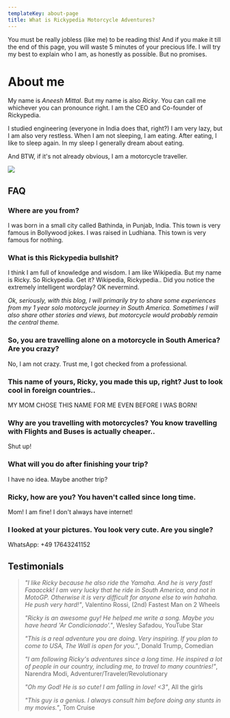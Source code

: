 ```yaml
---
templateKey: about-page
title: What is Rickypedia Motorcycle Adventures?
---
```

You must be really jobless (like me) to be reading this!
And if you make it till the end of this page, you will waste 5 minutes of your precious life. I will try my best to explain who I am, as honestly as possible. But no promises.

# About me

My name is _Aneesh Mittal_. But my name is also _Ricky_. You can call me whichever you can pronounce right. I am the CEO and Co-founder of Rickypedia.

I studied engineering (everyone in India does that, right?) I am very lazy, but I am also very restless. When I am not sleeping, I am eating. After eating, I like to sleep again. In my sleep I generally dream about eating.

And BTW, if it's not already obvious, I am a motorcycle traveller.

![](/img/untitled-1.jpg)

## FAQ

### Where are you from?

I was born in a small city called Bathinda, in Punjab, India. This town is very famous in Bollywood jokes. I was raised in Ludhiana. This town is very famous for nothing.

### What is this Rickypedia bullshit?

I think I am full of knowledge and wisdom. I am like Wikipedia. But my name is Ricky. So Rickypedia. Get it? Wikipedia, Rickypedia.. Did you notice the extremely intelligent wordplay? OK nevermind.

_Ok, seriously, with this blog, I will primarily try to share some experiences from my 1 year solo motorcycle journey in South America. Sometimes I will also share other stories and views, but motorcycle would probably remain the central theme._

### So, you are travelling alone on a motorcycle in South America? Are you crazy?

No, I am not crazy. Trust me, I got checked from a professional. 

### This name of yours, Ricky, you made this up, right? Just to look cool in foreign countries..

MY MOM CHOSE THIS NAME FOR ME EVEN BEFORE I WAS BORN!

### Why are you travelling with motorcycles? You know travelling with Flights and Buses is actually cheaper..

Shut up!

### What will you do after finishing your trip?

I have no idea. Maybe another trip?

### Ricky, how are you? You haven't called since long time.

Mom! I am fine! I don't always have internet!

### I looked at your pictures. You look very cute. Are you single?

WhatsApp: +49 17643241152

## Testimonials

> _"I like Ricky because he also ride the Yamaha. And he is very fast! Faaacckk! I am very lucky that he ride in South America, and not in MotoGP. Otherwise it is very difficult for anyone else to win hahaha. He push very hard!"_, Valentino Rossi, (2nd) Fastest Man on 2 Wheels
>
> _"Ricky is an awesome guy! He helped me write a song. Maybe you have heard 'Ar Condicionado'."_, Wesley Safadou, YouTube Star
>
> _"This is a real adventure you are doing. Very inspiring. If you plan to come to USA, The Wall is open for you."_, Donald Trump, Comedian
>
> _"I am following Ricky's adventures since a long time. He inspired a lot of people in our country, including me, to travel to many countries!"_, Narendra Modi, Adventurer/Traveler/Revolutionary
>
> _"Oh my God! He is so cute! I am falling in love! <3"_, All the girls
>
> _"This guy is a genius. I always consult him before doing any stunts in my movies."_, Tom Cruise
